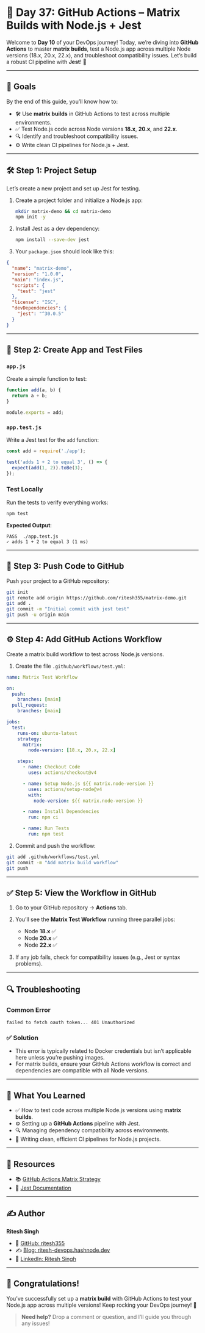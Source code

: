 # 🚀 Day 37: GitHub Actions – Matrix Builds with Node.js + Jest

Welcome to **Day 10** of your DevOps journey! Today, we’re diving into **GitHub Actions** to master **matrix builds**, test a Node.js app across multiple Node versions (18.x, 20.x, 22.x), and troubleshoot compatibility issues. Let’s build a robust CI pipeline with **Jest**! 🎉

---

## 📌 Goals

By the end of this guide, you’ll know how to:
- 🛠️ Use **matrix builds** in GitHub Actions to test across multiple environments.
- ✅ Test Node.js code across Node versions **18.x**, **20.x**, and **22.x**.
- 🔍 Identify and troubleshoot compatibility issues.
- ⚙️ Write clean CI pipelines for Node.js + Jest.

---

## 🛠️ Step 1: Project Setup

Let’s create a new project and set up Jest for testing.

1. Create a project folder and initialize a Node.js app:
   ```bash
   mkdir matrix-demo && cd matrix-demo
   npm init -y
   ```

2. Install Jest as a dev dependency:
   ```bash
   npm install --save-dev jest
   ```

3. Your `package.json` should look like this:

```json
{
  "name": "matrix-demo",
  "version": "1.0.0",
  "main": "index.js",
  "scripts": {
    "test": "jest"
  },
  "license": "ISC",
  "devDependencies": {
    "jest": "^30.0.5"
  }
}
```

---

## 📄 Step 2: Create App and Test Files

### `app.js`
Create a simple function to test:

```javascript
function add(a, b) {
  return a + b;
}

module.exports = add;
```

### `app.test.js`
Write a Jest test for the `add` function:

```javascript
const add = require('./app');

test('adds 1 + 2 to equal 3', () => {
  expect(add(1, 2)).toBe(3);
});
```

### Test Locally
Run the tests to verify everything works:

```bash
npm test
```

**Expected Output**:
```
PASS  ./app.test.js
✓ adds 1 + 2 to equal 3 (1 ms)
```

---

## 🚀 Step 3: Push Code to GitHub

Push your project to a GitHub repository:

```bash
git init
git remote add origin https://github.com/ritesh355/matrix-demo.git
git add .
git commit -m "Initial commit with jest test"
git push -u origin main
```

---

## ⚙️ Step 4: Add GitHub Actions Workflow

Create a matrix build workflow to test across Node.js versions.

1. Create the file `.github/workflows/test.yml`:

```yaml
name: Matrix Test Workflow

on:
  push:
    branches: [main]
  pull_request:
    branches: [main]

jobs:
  test:
    runs-on: ubuntu-latest
    strategy:
      matrix:
        node-version: [18.x, 20.x, 22.x]

    steps:
      - name: Checkout Code
        uses: actions/checkout@v4

      - name: Setup Node.js ${{ matrix.node-version }}
        uses: actions/setup-node@v4
        with:
          node-version: ${{ matrix.node-version }}

      - name: Install Dependencies
        run: npm ci

      - name: Run Tests
        run: npm test
```

2. Commit and push the workflow:

```bash
git add .github/workflows/test.yml
git commit -m "Add matrix build workflow"
git push
```

---

## ✅ Step 5: View the Workflow in GitHub

1. Go to your GitHub repository → **Actions** tab.
2. You’ll see the **Matrix Test Workflow** running three parallel jobs:
   - Node **18.x** ✅
   - Node **20.x** ✅
   - Node **22.x** ✅

3. If any job fails, check for compatibility issues (e.g., Jest or syntax problems).

---

## 🔍 Troubleshooting

### Common Error
```
failed to fetch oauth token... 401 Unauthorized
```

### ✅ Solution
- This error is typically related to Docker credentials but isn’t applicable here unless you’re pushing images.
- For matrix builds, ensure your GitHub Actions workflow is correct and dependencies are compatible with all Node versions.

---

## 🧠 What You Learned

- ✅ How to test code across multiple Node.js versions using **matrix builds**.
- ⚙️ Setting up a **GitHub Actions** pipeline with Jest.
- 🔍 Managing dependency compatibility across environments.
- 🚀 Writing clean, efficient CI pipelines for Node.js projects.

---

## 🔗 Resources

- 📚 [GitHub Actions Matrix Strategy](https://docs.github.com/en/actions/using-jobs/using-a-matrix-for-your-jobs)
- 🧪 [Jest Documentation](https://jestjs.io/)

---

## ✍️ Author

**Ritesh Singh**
- 🔗 [GitHub: ritesh355](https://github.com/ritesh355)
- ✍️ [Blog: ritesh-devops.hashnode.dev](https://ritesh-devops.hashnode.dev)
- 💼 [LinkedIn: Ritesh Singh](https://www.linkedin.com/in/ritesh-singh-355)

---

## 🎉 Congratulations!

You’ve successfully set up a **matrix build** with GitHub Actions to test your Node.js app across multiple versions! Keep rocking your DevOps journey! 💪

> **Need help?** Drop a comment or question, and I’ll guide you through any issues!
